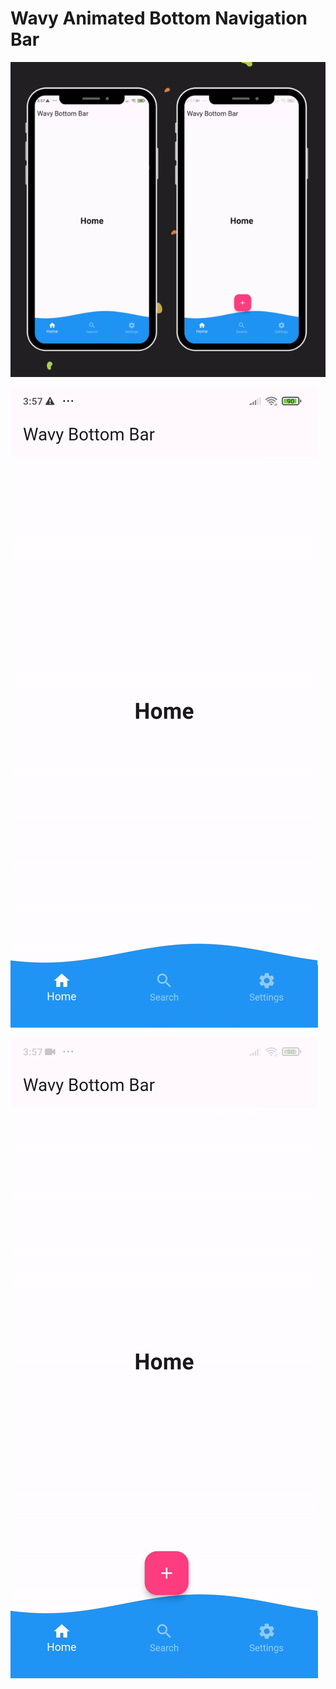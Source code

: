 # Wavy Animated Bottom Navigation Bar

![App UI](/both.gif)

![App UI](/wavybar.gif)

![App UI](/withbutton.gif)